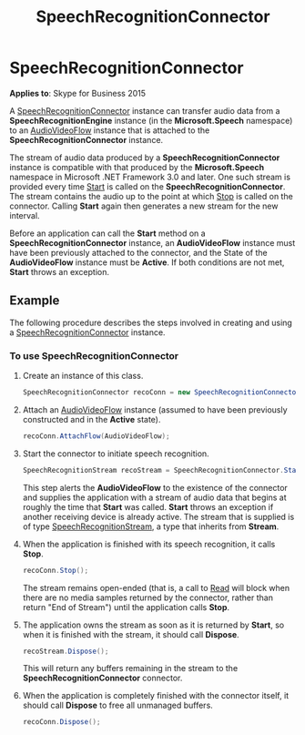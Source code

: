 ﻿---
title: SpeechRecognitionConnector
TOCTitle: SpeechRecognitionConnector
ms:assetid: a00c8aac-d040-4136-90ce-e65059cf3890
ms:mtpsurl: https://msdn.microsoft.com/library/Dn466036(v=office.16)
ms:contentKeyID: 65239976
ms.date: 07/27/2015
mtps_version: v=office.16
dev_langs:
- csharp
---

# SpeechRecognitionConnector


**Applies to**: Skype for Business 2015

A [SpeechRecognitionConnector](https://docs.microsoft.com/dotnet/api/microsoft.rtc.collaboration.audiovideo.speechrecognitionconnector?view=ucma-api) instance can transfer audio data from a **SpeechRecognitionEngine** instance (in the **Microsoft.Speech** namespace) to an [AudioVideoFlow](https://docs.microsoft.com/dotnet/api/microsoft.rtc.collaboration.audiovideo.audiovideoflow?view=ucma-api) instance that is attached to the **SpeechRecognitionConnector** instance.

The stream of audio data produced by a **SpeechRecognitionConnector** instance is compatible with that produced by the **Microsoft.Speech** namespace in Microsoft .NET Framework 3.0 and later. One such stream is provided every time [Start](https://msdn.microsoft.com/library/hh349784\(v=office.16\)) is called on the **SpeechRecognitionConnector**. The stream contains the audio up to the point at which [Stop](https://msdn.microsoft.com/library/hh384349\(v=office.16\)) is called on the connector. Calling **Start** again then generates a new stream for the new interval.

Before an application can call the **Start** method on a **SpeechRecognitionConnector** instance, an **AudioVideoFlow** instance must have been previously attached to the connector, and the State of the **AudioVideoFlow** instance must be **Active**. If both conditions are not met, **Start** throws an exception.

## Example

The following procedure describes the steps involved in creating and using a [SpeechRecognitionConnector](https://docs.microsoft.com/dotnet/api/microsoft.rtc.collaboration.audiovideo.speechrecognitionconnector?view=ucma-api) instance.

### To use SpeechRecognitionConnector

1.  Create an instance of this class.
    
    ```csharp
    SpeechRecognitionConnector recoConn = new SpeechRecognitionConnector();
    ```

2.  Attach an [AudioVideoFlow](https://docs.microsoft.com/dotnet/api/microsoft.rtc.collaboration.audiovideo.audiovideoflow?view=ucma-api) instance (assumed to have been previously constructed and in the **Active** state).
    
    ```csharp
    recoConn.AttachFlow(AudioVideoFlow);
    ```

3.  Start the connector to initiate speech recognition.
    
    ```csharp
    SpeechRecognitionStream recoStream = SpeechRecognitionConnector.Start();
    ```
    
    This step alerts the **AudioVideoFlow** to the existence of the connector and supplies the application with a stream of audio data that begins at roughly the time that **Start** was called. **Start** throws an exception if another receiving device is already active. The stream that is supplied is of type [SpeechRecognitionStream](https://msdn.microsoft.com/library/hh349357\(v=office.16\)), a type that inherits from **Stream**.

4.  When the application is finished with its speech recognition, it calls **Stop**.
    
    ```csharp
    recoConn.Stop();
    ```
    
    The stream remains open-ended (that is, a call to [Read](https://msdn.microsoft.com/library/hh384278\(v=office.16\)) will block when there are no media samples returned by the connector, rather than return "End of Stream") until the application calls **Stop**.

5.  The application owns the stream as soon as it is returned by **Start**, so when it is finished with the stream, it should call **Dispose**.
    
    ```csharp
    recoStream.Dispose();
    ```
    
    This will return any buffers remaining in the stream to the **SpeechRecognitionConnector** connector.

6.  When the application is completely finished with the connector itself, it should call **Dispose** to free all unmanaged buffers.
    
    ```csharp
    recoConn.Dispose();
    ```

